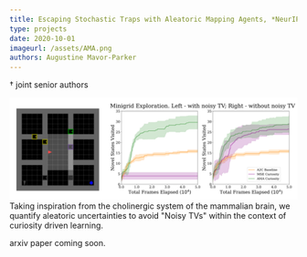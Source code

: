 ```yaml
---
title: Escaping Stochastic Traps with Aleatoric Mapping Agents, *NeurIPS 2020 Biological and Artificial RL workshop*, Augustine N. Mavor-Parker, Kimberly A. Young, Caswell Barry&dagger;, Lewis D. Griffin&dagger;  
type: projects
date: 2020-10-01
imageurl: /assets/AMA.png
authors: Augustine Mavor-Parker
---
```

&dagger; joint senior authors  

![AMA Figure](https://raw.githubusercontent.com/self-supervisor/Escaping-Stochastic-Traps-With-Aleatoric-Mapping-Agents/main/assets/AMA.png)
Taking inspiration from the cholinergic system of the mammalian brain, we quantify aleatoric uncertainties to avoid
"Noisy TVs" within the context of curiosity driven learning.   

arxiv paper coming soon.
